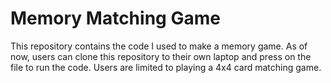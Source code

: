 # Memory Matching Game

This repository contains the code I used to make a memory game. As of now, users can clone this repository to their own laptop and press on the file to run the code. Users are limited to playing a 4x4 card matching game. 
